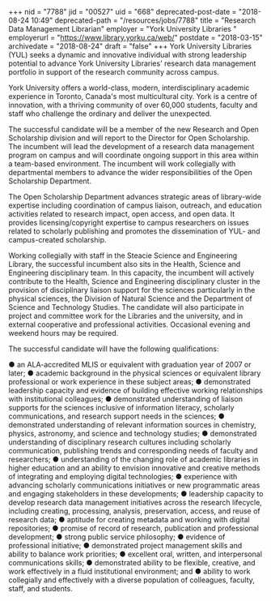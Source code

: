 +++
nid = "7788"
jid = "00527"
uid = "668"
deprecated-post-date = "2018-08-24 10:49"
deprecated-path = "/resources/jobs/7788"
title = "Research Data Management Librarian"
employer = "York University Libraries "
employerurl = "https://www.library.yorku.ca/web/"
postdate = "2018-03-15"
archivedate = "2018-08-24"
draft = "false"
+++
York University Libraries (YUL) seeks a dynamic and innovative
individual with strong leadership potential to advance York University
Libraries' research data management portfolio in support of the
research community across campus.

York University offers a world-class, modern, interdisciplinary academic
experience in Toronto, Canada's most multicultural city. York is a
centre of innovation, with a thriving community of over 60,000 students,
faculty and staff who challenge the ordinary and deliver the
unexpected.

The successful candidate will be a member of the new Research and Open
Scholarship division and will report to the Director for Open
Scholarship. The incumbent will lead the development of a research data
management program on campus and will coordinate ongoing support in this
area within a team-based environment. The incumbent will work
collegially with departmental members to advance the wider
responsibilities of the Open Scholarship Department.

The Open Scholarship Department advances strategic areas of library-wide
expertise including coordination of campus liaison, outreach, and
education activities related to research impact, open access, and open
data. It provides licensing/copyright expertise to campus researchers on
issues related to scholarly publishing and promotes the dissemination of
YUL- and campus-created scholarship.

Working collegially with staff in the Steacie Science and Engineering
Library, the successful incumbent also sits in the Health, Science and
Engineering disciplinary team. In this capacity, the incumbent will
actively contribute to the Health, Science and Engineering disciplinary
cluster in the provision of disciplinary liaison support for the
sciences particularly in the physical sciences, the Division of Natural
Science and the Department of Science and Technology Studies. The
candidate will also participate in project and committee work for the
Libraries and the university, and in external cooperative and
professional activities. Occasional evening and weekend hours may be
required.
  
The successful candidate will have the following qualifications:

● an ALA-accredited MLIS or equivalent with graduation year of 2007 or
later;
● academic background in the physical sciences or equivalent library
professional or work experience in these subject areas;
● demonstrated leadership capacity and evidence of building effective
working relationships with institutional colleagues;
● demonstrated understanding of liaison supports for the sciences
inclusive of information literacy, scholarly communications, and
research support needs in the sciences;
● demonstrated understanding of relevant information sources in
chemistry, physics, astronomy, and science and technology studies;
● demonstrated understanding of disciplinary research cultures including
scholarly communication, publishing trends and corresponding needs of
faculty and researchers;
● understanding of the changing role of academic libraries in higher
education and an ability to envision innovative and creative methods of
integrating and employing digital technologies;
● experience with advancing scholarly communications initiatives or new
programmatic areas and engaging stakeholders in these developments;
● leadership capacity to develop research data management initiatives
across the research lifecycle, including creating, processing, analysis,
preservation, access, and reuse of research data;
● aptitude for creating metadata and working with digital repositories;
● promise of record of research, publication and professional
development;
● strong public service philosophy;
● evidence of professional initiative;
● demonstrated project management skills and ability to balance work
priorities;
● excellent oral, written, and interpersonal communications skills;
● demonstrated ability to be flexible, creative, and work effectively in
a fluid institutional environment; and
● ability to work collegially and effectively with a diverse population
of colleagues, faculty, staff, and students.
